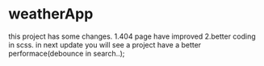# weatherApp
this project has some changes.
1.404 page have improved
2.better coding in scss.
in next update you will 
see a project have a better performace(debounce in search..);
